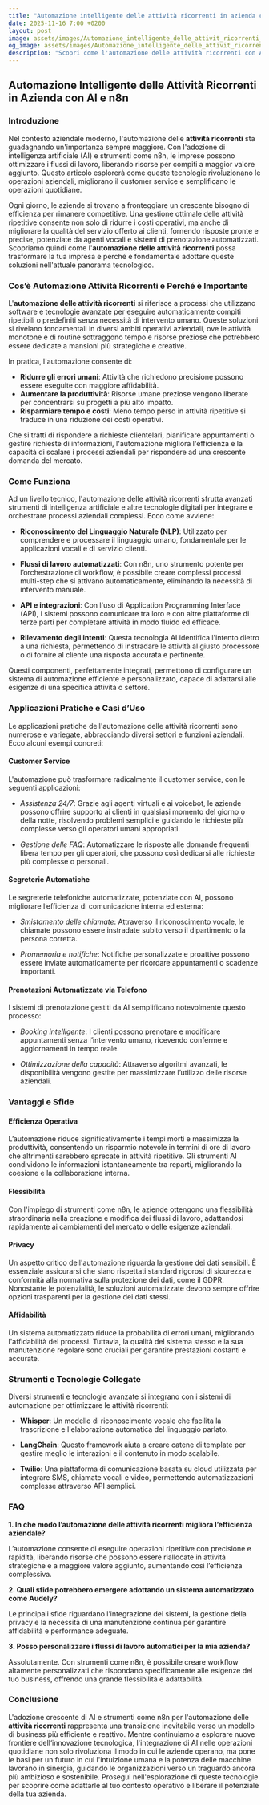 ```yaml
---
title: "Automazione intelligente delle attività ricorrenti in azienda con AI e n8n"
date: 2025-11-16 7:00 +0200
layout: post
image: assets/images/Automazione_intelligente_delle_attivit_ricorrenti_in_azienda_con_AI_e_n8n.jpg
og_image: assets/images/Automazione_intelligente_delle_attivit_ricorrenti_in_azienda_con_AI_e_n8n.jpg
description: "Scopri come l'automazione delle attività ricorrenti con AI e n8n ottimizza il lavoro, liberando risorse per attività più creative e di valore."
---
```


## Automazione Intelligente delle Attività Ricorrenti in Azienda con AI e n8n

### Introduzione

Nel contesto aziendale moderno, l'automazione delle **attività ricorrenti** sta guadagnando un'importanza sempre maggiore. Con l'adozione di intelligenza artificiale (AI) e strumenti come n8n, le imprese possono ottimizzare i flussi di lavoro, liberando risorse per compiti a maggior valore aggiunto. Questo articolo esplorerà come queste tecnologie rivoluzionano le operazioni aziendali, migliorano il customer service e semplificano le operazioni quotidiane.

Ogni giorno, le aziende si trovano a fronteggiare un crescente bisogno di efficienza per rimanere competitive. Una gestione ottimale delle attività ripetitive consente non solo di ridurre i costi operativi, ma anche di migliorare la qualità del servizio offerto ai clienti, fornendo risposte pronte e precise, potenziate da agenti vocali e sistemi di prenotazione automatizzati. Scopriamo quindi come l'**automazione delle attività ricorrenti** possa trasformare la tua impresa e perché è fondamentale adottare queste soluzioni nell'attuale panorama tecnologico.

### Cos’è Automazione Attività Ricorrenti e Perché è Importante

L'**automazione delle attività ricorrenti** si riferisce a processi che utilizzano software e tecnologie avanzate per eseguire automaticamente compiti ripetibili o predefiniti senza necessità di intervento umano. Queste soluzioni si rivelano fondamentali in diversi ambiti operativi aziendali, ove le attività monotone e di routine sottraggono tempo e risorse preziose che potrebbero essere dedicate a mansioni più strategiche e creative.

In pratica, l'automazione consente di:

- **Ridurre gli errori umani**: Attività che richiedono precisione possono essere eseguite con maggiore affidabilità.
- **Aumentare la produttività**: Risorse umane preziose vengono liberate per concentrarsi su progetti a più alto impatto.
- **Risparmiare tempo e costi**: Meno tempo perso in attività ripetitive si traduce in una riduzione dei costi operativi.

Che si tratti di rispondere a richieste clientelari, pianificare appuntamenti o gestire richieste di informazioni, l'automazione migliora l'efficienza e la capacità di scalare i processi aziendali per rispondere ad una crescente domanda del mercato.

### Come Funziona

Ad un livello tecnico, l'automazione delle attività ricorrenti sfrutta avanzati strumenti di intelligenza artificiale e altre tecnologie digitali per integrare e orchestrare processi aziendali complessi. Ecco come avviene:

- **Riconoscimento del Linguaggio Naturale (NLP)**: Utilizzato per comprendere e processare il linguaggio umano, fondamentale per le applicazioni vocali e di servizio clienti.
  
- **Flussi di lavoro automatizzati**: Con n8n, uno strumento potente per l’orchestrazione di workflow, è possibile creare complessi processi multi-step che si attivano automaticamente, eliminando la necessità di intervento manuale.
  
- **API e integrazioni**: Con l'uso di Application Programming Interface (API), i sistemi possono comunicare tra loro e con altre piattaforme di terze parti per completare attività in modo fluido ed efficace.
  
- **Rilevamento degli intenti**: Questa tecnologia AI identifica l'intento dietro a una richiesta, permettendo di instradare le attività al giusto processore o di fornire al cliente una risposta accurata e pertinente.
  
Questi componenti, perfettamente integrati, permettono di configurare un sistema di automazione efficiente e personalizzato, capace di adattarsi alle esigenze di una specifica attività o settore.

### Applicazioni Pratiche e Casi d’Uso

Le applicazioni pratiche dell'automazione delle attività ricorrenti sono numerose e variegate, abbracciando diversi settori e funzioni aziendali. Ecco alcuni esempi concreti:

#### Customer Service

L'automazione può trasformare radicalmente il customer service, con le seguenti applicazioni:

- *Assistenza 24/7*: Grazie agli agenti virtuali e ai voicebot, le aziende possono offrire supporto ai clienti in qualsiasi momento del giorno o della notte, risolvendo problemi semplici e guidando le richieste più complesse verso gli operatori umani appropriati.
  
- *Gestione delle FAQ*: Automatizzare le risposte alle domande frequenti libera tempo per gli operatori, che possono così dedicarsi alle richieste più complesse o personali.

#### Segreterie Automatiche

Le segreterie telefoniche automatizzate, potenziate con AI, possono migliorare l’efficienza di comunicazione interna ed esterna:

- *Smistamento delle chiamate*: Attraverso il riconoscimento vocale, le chiamate possono essere instradate subito verso il dipartimento o la persona corretta.
  
- *Promemoria e notifiche*: Notifiche personalizzate e proattive possono essere inviate automaticamente per ricordare appuntamenti o scadenze importanti.

#### Prenotazioni Automatizzate via Telefono

I sistemi di prenotazione gestiti da AI semplificano notevolmente questo processo:

- *Booking intelligente*: I clienti possono prenotare e modificare appuntamenti senza l’intervento umano, ricevendo conferme e aggiornamenti in tempo reale.

- *Ottimizzazione della capacità*: Attraverso algoritmi avanzati, le disponibilità vengono gestite per massimizzare l’utilizzo delle risorse aziendali.

### Vantaggi e Sfide

#### Efficienza Operativa

L’automazione riduce significativamente i tempi morti e massimizza la produttività, consentendo un risparmio notevole in termini di ore di lavoro che altrimenti sarebbero sprecate in attività ripetitive. Gli strumenti AI condividono le informazioni istantaneamente tra reparti, migliorando la coesione e la collaborazione interna.

#### Flessibilità

Con l'impiego di strumenti come n8n, le aziende ottengono una flessibilità straordinaria nella creazione e modifica dei flussi di lavoro, adattandosi rapidamente ai cambiamenti del mercato o delle esigenze aziendali.

#### Privacy

Un aspetto critico dell'automazione riguarda la gestione dei dati sensibili. È essenziale assicurarsi che siano rispettati standard rigorosi di sicurezza e conformità alla normativa sulla protezione dei dati, come il GDPR. Nonostante le potenzialità, le soluzioni automatizzate devono sempre offrire opzioni trasparenti per la gestione dei dati stessi.

#### Affidabilità

Un sistema automatizzato riduce la probabilità di errori umani, migliorando l'affidabilità dei processi. Tuttavia, la qualità del sistema stesso e la sua manutenzione regolare sono cruciali per garantire prestazioni costanti e accurate.

### Strumenti e Tecnologie Collegate

Diversi strumenti e tecnologie avanzate si integrano con i sistemi di automazione per ottimizzare le attività ricorrenti:

- **Whisper**: Un modello di riconoscimento vocale che facilita la trascrizione e l'elaborazione automatica del linguaggio parlato.

- **LangChain**: Questo framework aiuta a creare catene di template per gestire meglio le interazioni e il contenuto in modo scalabile.

- **Twilio**: Una piattaforma di comunicazione basata su cloud utilizzata per integrare SMS, chiamate vocali e video, permettendo automatizzazioni complesse attraverso API semplici.

### FAQ

**1. In che modo l’automazione delle attività ricorrenti migliora l’efficienza aziendale?**

L’automazione consente di eseguire operazioni ripetitive con precisione e rapidità, liberando risorse che possono essere riallocate in attività strategiche e a maggiore valore aggiunto, aumentando così l’efficienza complessiva.

**2. Quali sfide potrebbero emergere adottando un sistema automatizzato come Audely?**

Le principali sfide riguardano l’integrazione dei sistemi, la gestione della privacy e la necessità di una manutenzione continua per garantire affidabilità e performance adeguate.

**3. Posso personalizzare i flussi di lavoro automatici per la mia azienda?**

Assolutamente. Con strumenti come n8n, è possibile creare workflow altamente personalizzati che rispondano specificamente alle esigenze del tuo business, offrendo una grande flessibilità e adattabilità.

### Conclusione

L'adozione crescente di AI e strumenti come n8n per l'automazione delle **attività ricorrenti** rappresenta una transizione inevitabile verso un modello di business più efficiente e reattivo. Mentre continuiamo a esplorare nuove frontiere dell‘innovazione tecnologica, l'integrazione di AI nelle operazioni quotidiane non solo rivoluziona il modo in cui le aziende operano, ma pone le basi per un futuro in cui l'intuizione umana e la potenza delle macchine lavorano in sinergia, guidando le organizzazioni verso un traguardo ancora più ambizioso e sostenibile. Prosegui nell'esplorazione di queste tecnologie per scoprire come adattarle al tuo contesto operativo e liberare il potenziale della tua azienda.